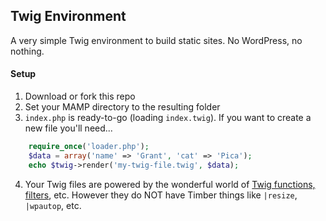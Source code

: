 ## Twig Environment

A very simple Twig environment to build static sites. No WordPress, no nothing.

#### Setup
1. Download or fork this repo
2. Set your MAMP directory to the resulting folder
3. `index.php` is ready-to-go (loading `index.twig`). If you want to create a new file you'll need...
```php
	require_once('loader.php');
	$data = array('name' => 'Grant', 'cat' => 'Pica');
	echo $twig->render('my-twig-file.twig', $data);
```

4. Your Twig files are powered by the wonderful world of [Twig functions, filters](http://twig.sensiolabs.org/doc/templates.html), etc. However they do NOT have Timber things like `|resize`, `|wpautop`, etc.
